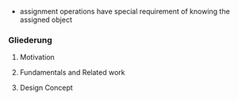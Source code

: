 - assignment operations have special requirement of knowing the assigned object




### Gliederung


1. Motivation


2. Fundamentals and Related work

3. Design Concept


